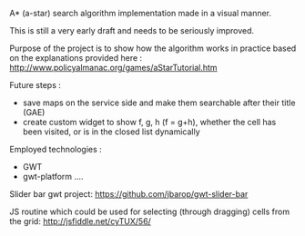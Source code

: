 A* (a-star) search algorithm implementation made in a visual manner.

This is still a very early draft and needs to be seriously improved.

Purpose of the project is to show how the algorithm works in practice
based on the explanations provided here :
http://www.policyalmanac.org/games/aStarTutorial.htm 

Future steps :
- save maps on the service side and make them searchable after their title (GAE)
- create custom widget to show f, g, h (f = g+h), whether the cell has been visited, or is in the closed list dynamically


Employed technologies :
- GWT
- gwt-platform
....


Slider bar gwt project:
https://github.com/jbarop/gwt-slider-bar

JS routine which could be used for selecting (through dragging) cells from the grid: 
http://jsfiddle.net/cyTUX/56/